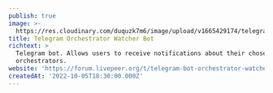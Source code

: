 ```yaml
---
publish: true
image: >-
  https://res.cloudinary.com/duquzk7m6/image/upload/v1665429174/telegram-orchestrator-watcher-bot_swkovm.png
title: Telegram Orchestrator Watcher Bot
richtext: >
  Telegram bot. Allows users to receive notifications about their chosen
  orchestrators.
website: 'https://forum.livepeer.org/t/telegram-bot-orchestrator-watcher/1077'
createdAt: '2022-10-05T18:30:00.000Z'
---
```



